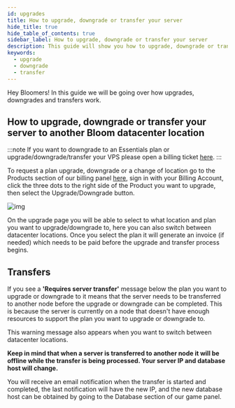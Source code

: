 ```yaml
---
id: upgrades
title: How to upgrade, downgrade or transfer your server
hide_title: true
hide_table_of_contents: true
sidebar_label: How to upgrade, downgrade or transfer your server
description: This guide will show you how to upgrade, downgrade or transfer your server
keywords:
  - upgrade
  - downgrade
  - transfer
---
```


Hey Bloomers! In this guide we will be going over how upgrades, downgrades and transfers work.

## How to upgrade, downgrade or transfer your server to another Bloom datacenter location

:::note
If you want to downgrade to an Essentials plan or upgrade/downgrade/transfer your VPS please open a billing ticket [here](https://billing.bloom.host/submitticket.php).
:::

To request a plan upgrade, downgrade or a change of location go to the Products section of our billing panel [here](https://billing.bloom.host/clientarea.php?action=services), sign in with your Billing Account, click the three dots to the right side of the Product you want to upgrade, then select the Upgrade/Downgrade button.

![img](/imgs/discord/upgrade.png)

On the upgrade page you will be able to select to what location and plan you want to upgrade/downgrade to, here you can also switch between datacenter locations. Once you select the plan it will generate an invoice (if needed) which needs to be paid before the upgrade and transfer process begins.

## Transfers

If you see a **'Requires server transfer'** message below the plan you want to upgrade or downgrade to it means that the server needs to be transferred to another node before the upgrade or downgrade can be completed. This is because the server is currently on a node that doesn't have enough resources to support the plan you want to upgrade or downgrade to.

This warning message also appears when you want to switch between datacenter locations.

**Keep in mind that when a server is transferred to another node it will be offline while the transfer is being processed. Your server IP and database host will change.**

You will receive an email notification when the transfer is started and completed, the last notification will have the new IP, and the new database host can be obtained by going to the Database section of our game panel.
